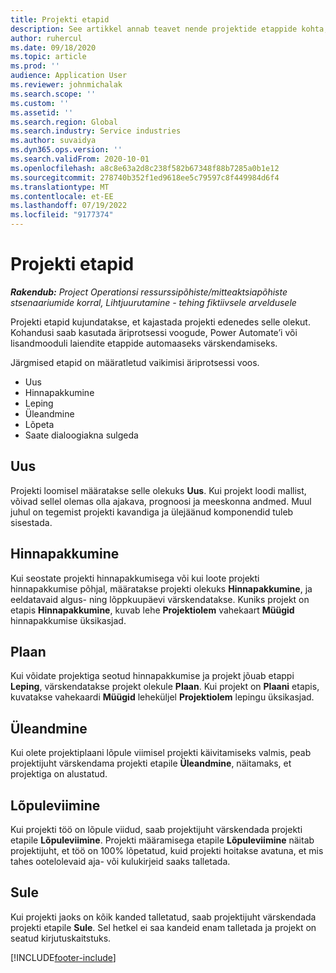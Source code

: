```yaml
---
title: Projekti etapid
description: See artikkel annab teavet nende projektide etappide kohta, mis on saadaval lahenduses Microsoft Dynamics Project Operations.
author: ruhercul
ms.date: 09/18/2020
ms.topic: article
ms.prod: ''
audience: Application User
ms.reviewer: johnmichalak
ms.search.scope: ''
ms.custom: ''
ms.assetid: ''
ms.search.region: Global
ms.search.industry: Service industries
ms.author: suvaidya
ms.dyn365.ops.version: ''
ms.search.validFrom: 2020-10-01
ms.openlocfilehash: a8c8e63a2d8c238f582b67348f88b7285a0b1e12
ms.sourcegitcommit: 278740b352f1ed9618ee5c79597c8f449984d6f4
ms.translationtype: MT
ms.contentlocale: et-EE
ms.lasthandoff: 07/19/2022
ms.locfileid: "9177374"
---
```

# <a name="project-stages"></a>Projekti etapid

_**Rakendub:** Project Operationsi ressurssipõhiste/mitteaktsiapõhiste stsenaariumide korral,  Lihtjuurutamine - tehing fiktiivsele arveldusele_

Projekti etapid kujundatakse, et kajastada projekti edenedes selle olekut. Kohandusi saab kasutada äriprotsessi voogude, Power Automate’i või lisandmooduli laiendite etappide automaaseks värskendamiseks.

Järgmised etapid on määratletud vaikimisi äriprotsessi voos.

- Uus
- Hinnapakkumine
- Leping
- Üleandmine
- Lõpeta
- Saate dialoogiakna sulgeda 

## <a name="new"></a>Uus

Projekti loomisel määratakse selle olekuks **Uus**. Kui projekt loodi mallist, võivad sellel olemas olla ajakava, prognoosi ja meeskonna andmed. Muul juhul on tegemist projekti kavandiga ja ülejäänud komponendid tuleb sisestada.

## <a name="quote"></a>Hinnapakkumine

Kui seostate projekti hinnapakkumisega või kui loote projekti hinnapakkumise põhjal, määratakse projekti olekuks **Hinnapakkumine**, ja eeldatavaid algus- ning lõppkuupäevi värskendatakse. Kuniks projekt on etapis **Hinnapakkumine**, kuvab lehe **Projektiolem** vahekaart **Müügid** hinnapakkumise üksikasjad.

## <a name="plan"></a>Plaan

Kui võidate projektiga seotud hinnapakkumise ja projekt jõuab etappi **Leping**, värskendatakse projekt olekule **Plaan**. Kui projekt on **Plaani** etapis, kuvatakse vahekaardi **Müügid** leheküljel **Projektiolem** lepingu üksikasjad.

## <a name="deliver"></a>Üleandmine

Kui olete projektiplaani lõpule viimisel projekti käivitamiseks valmis, peab projektijuht värskendama projekti etapile **Üleandmine**, näitamaks, et projektiga on alustatud.

## <a name="complete"></a>Lõpuleviimine 

Kui projekti töö on lõpule viidud, saab projektijuht värskendada projekti etapile **Lõpuleviimine**. Projekti määramisega etapile **Lõpuleviimine** näitab projektijuht, et töö on 100% lõpetatud, kuid projekti hoitakse avatuna, et mis tahes ootelolevaid aja- või kulukirjeid saaks talletada.

## <a name="close"></a>Sule

Kui projekti jaoks on kõik kanded talletatud, saab projektijuht värskendada projekti etapile **Sule**. Sel hetkel ei saa kandeid enam talletada ja projekt on seatud kirjutuskaitstuks.



[!INCLUDE[footer-include](../includes/footer-banner.md)]
